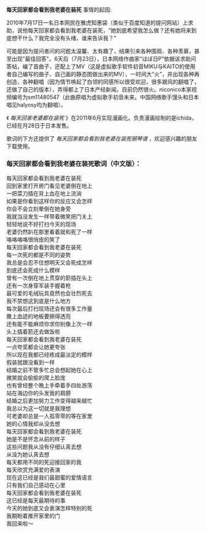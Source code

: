 

**每天回家都会看到我老婆在装死** 事情的起因:

  

2010年7月17日一名日本网民在雅虎知惠袋（类似于百度知道的提问网站）上求助，说他每天回家都会看到我老婆在装死，“她到底希望我怎么做？还有她将来到底想干什么？我完全没有头绪，谁来告诉我？”

  

可能是因为提问者问的问题太温馨、太有趣了，结果引来各种围观、各种羡慕，甚至出现"最佳回答"。6天后（7月23日），日本网络作曲家“ほぼ日P”依据该求助问答帖，编了首曲子，还配上了MV（这是虚拟歌手软件初音MIKU与KAITO的使用者自己编写的曲子、自己画的静态图做出来的MV），一时间大“火”，并出现各种再创造、各种翻唱（因为情节唤起了白领的同感所以很受欢迎，很多跟风的翻唱了，还做了自己的版本），弄得都上了日本产经新闻。目前仍然很火。niconico本家视频编号为sm11480547（此曲原唱为虚拟歌手初音未来。中国网络歌手馒头和日本唱见halyosy均为翻唱）。

  

《 _每天回家老婆都在装死_ 》在2011年6月实现漫画化。负责漫画绘制的是ichida，已经在月28日于日本发售。

  

歌词的下方还提供了 _每天回家都会看到我老婆在装死钢琴谱_ ，欢迎感兴趣的朋友下载使用。

### 每天回家都会看到我老婆在装死歌词（中文版）：

每天回家都会看到我老婆在装死  
回到家里打开房门看见老婆倒在地上  
一把菜刀插在背上血在地上流淌  
如果是你看到这样你的反应又会怎样  
你会不会立刻晕倒在她身旁  
我就当没发生一样带着微笑把门关上  
轻轻地说不好打扫今天的现场  
老婆仍然趴在那里看着就和死了一样  
咯咯咯咯很俏皮的笑了  
每天回家都会看到我老婆在装死  
每一次死的都是不同的姿势  
我总是会忍不住想明天又会死成怎样  
到底还会死成什么模样  
曾有一次倒在地上贯穿的箭插在头上  
还有一次身穿军装手握着枪  
最可爱的毛绒玩具竟然也会壮烈死去  
我不禁想这到底是什么地方  
每次最后打扫现场还会有很多工作量  
撒上血迹的地板要擦得透亮  
还有能不能麻烦你求你别像上次一样  
头上插着箭还去做饭啦  
每天回家都会看到我老婆在装死  
一点夸奖都会让她更夸张  
所以现在我都已经练成最淡定的模样  
假装就跟没看到一样  
结婚之前不管多忙总会想起她在心上  
微笑就会偷偷的爬上脸庞  
也有曾经整个晚上手牵着手四处游荡  
站在海边你的头发我的肩膀  
结婚之后更加努力工作变得越来越忙  
我总以为这一切就是我理想  
可老婆却总是一人孤零零的等在家里  
她的心情我却从没去想  
每天回家都会看到我老婆在装死  
她是不是怀念从前的样子  
这些问题我从没有仔细认真去想  
从没为她认真去想  
每天都用不同的死迎接回家的我  
每天欣赏充满爱的表演  
现在这已经是我们最甜蜜的爱情语言  
只有我们自己感动在心里  
每天回家都会看到我老婆在装死  
这已经是每天最期待的事  
今天的她到底又会表演怎样特别的死  
我期盼着推开家里的门  
我回来啦～

